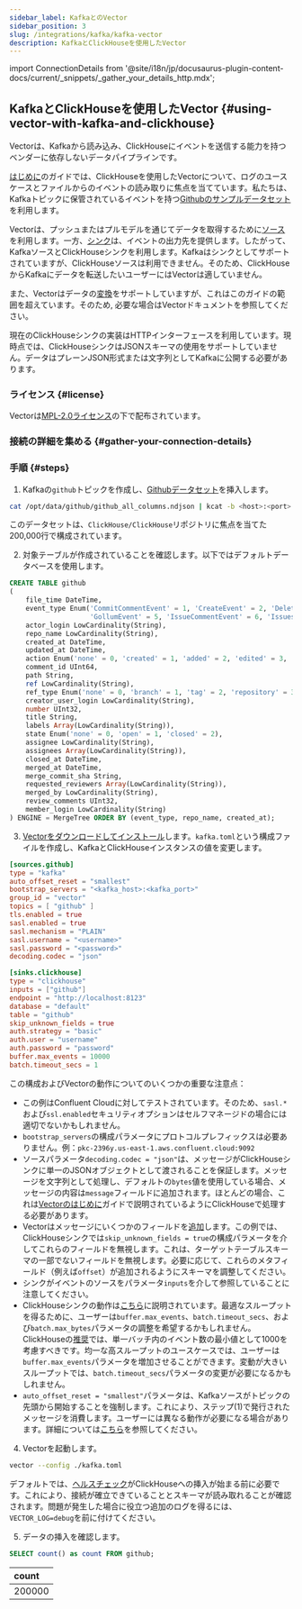 ```yaml
---
sidebar_label: KafkaとのVector
sidebar_position: 3
slug: /integrations/kafka/kafka-vector
description: KafkaとClickHouseを使用したVector
---
```

import ConnectionDetails from '@site/i18n/jp/docusaurus-plugin-content-docs/current/_snippets/_gather_your_details_http.mdx';

## KafkaとClickHouseを使用したVector {#using-vector-with-kafka-and-clickhouse}

Vectorは、Kafkaから読み込み、ClickHouseにイベントを送信する能力を持つベンダーに依存しないデータパイプラインです。

[はじめに](../etl-tools/vector-to-clickhouse.md)のガイドでは、ClickHouseを使用したVectorについて、ログのユースケースとファイルからのイベントの読み取りに焦点を当てています。私たちは、Kafkaトピックに保管されているイベントを持つ[Githubのサンプルデータセット](https://datasets-documentation.s3.eu-west-3.amazonaws.com/kafka/github_all_columns.ndjson)を利用します。

Vectorは、プッシュまたはプルモデルを通じてデータを取得するために[ソース](https://vector.dev/docs/about/concepts/#sources)を利用します。一方、[シンク](https://vector.dev/docs/about/concepts/#sinks)は、イベントの出力先を提供します。したがって、KafkaソースとClickHouseシンクを利用します。Kafkaはシンクとしてサポートされていますが、ClickHouseソースは利用できません。そのため、ClickHouseからKafkaにデータを転送したいユーザーにはVectorは適していません。

また、Vectorはデータの[変換](https://vector.dev/docs/reference/configuration/transforms/)をサポートしていますが、これはこのガイドの範囲を超えています。そのため, 必要な場合はVectorドキュメントを参照してください。

現在のClickHouseシンクの実装はHTTPインターフェースを利用しています。現時点では、ClickHouseシンクはJSONスキーマの使用をサポートしていません。データはプレーンJSON形式または文字列としてKafkaに公開する必要があります。

### ライセンス {#license}
Vectorは[MPL-2.0ライセンス](https://github.com/vectordotdev/vector/blob/master/LICENSE)の下で配布されています。

### 接続の詳細を集める {#gather-your-connection-details}
<ConnectionDetails />

### 手順 {#steps}

1. Kafkaの`github`トピックを作成し、[Githubデータセット](https://datasets-documentation.s3.eu-west-3.amazonaws.com/kafka/github_all_columns.ndjson)を挿入します。

```bash
cat /opt/data/github/github_all_columns.ndjson | kcat -b <host>:<port> -X security.protocol=sasl_ssl -X sasl.mechanisms=PLAIN -X sasl.username=<username> -X sasl.password=<password> -t github
```

このデータセットは、`ClickHouse/ClickHouse`リポジトリに焦点を当てた200,000行で構成されています。

2. 対象テーブルが作成されていることを確認します。以下ではデフォルトデータベースを使用します。

```sql
CREATE TABLE github
(
    file_time DateTime,
    event_type Enum('CommitCommentEvent' = 1, 'CreateEvent' = 2, 'DeleteEvent' = 3, 'ForkEvent' = 4,
                    'GollumEvent' = 5, 'IssueCommentEvent' = 6, 'IssuesEvent' = 7, 'MemberEvent' = 8, 'PublicEvent' = 9, 'PullRequestEvent' = 10, 'PullRequestReviewCommentEvent' = 11, 'PushEvent' = 12, 'ReleaseEvent' = 13, 'SponsorshipEvent' = 14, 'WatchEvent' = 15, 'GistEvent' = 16, 'FollowEvent' = 17, 'DownloadEvent' = 18, 'PullRequestReviewEvent' = 19, 'ForkApplyEvent' = 20, 'Event' = 21, 'TeamAddEvent' = 22),
    actor_login LowCardinality(String),
    repo_name LowCardinality(String),
    created_at DateTime,
    updated_at DateTime,
    action Enum('none' = 0, 'created' = 1, 'added' = 2, 'edited' = 3, 'deleted' = 4, 'opened' = 5, 'closed' = 6, 'reopened' = 7, 'assigned' = 8, 'unassigned' = 9, 'labeled' = 10, 'unlabeled' = 11, 'review_requested' = 12, 'review_request_removed' = 13, 'synchronize' = 14, 'started' = 15, 'published' = 16, 'update' = 17, 'create' = 18, 'fork' = 19, 'merged' = 20),
    comment_id UInt64,
    path String,
    ref LowCardinality(String),
    ref_type Enum('none' = 0, 'branch' = 1, 'tag' = 2, 'repository' = 3, 'unknown' = 4),
    creator_user_login LowCardinality(String),
    number UInt32,
    title String,
    labels Array(LowCardinality(String)),
    state Enum('none' = 0, 'open' = 1, 'closed' = 2),
    assignee LowCardinality(String),
    assignees Array(LowCardinality(String)),
    closed_at DateTime,
    merged_at DateTime,
    merge_commit_sha String,
    requested_reviewers Array(LowCardinality(String)),
    merged_by LowCardinality(String),
    review_comments UInt32,
    member_login LowCardinality(String)
) ENGINE = MergeTree ORDER BY (event_type, repo_name, created_at);
```

3. [Vectorをダウンロードしてインストール](https://vector.dev/docs/setup/quickstart/)します。`kafka.toml`という構成ファイルを作成し、KafkaとClickHouseインスタンスの値を変更します。

```toml
[sources.github]
type = "kafka"
auto_offset_reset = "smallest"
bootstrap_servers = "<kafka_host>:<kafka_port>"
group_id = "vector"
topics = [ "github" ]
tls.enabled = true
sasl.enabled = true
sasl.mechanism = "PLAIN"
sasl.username = "<username>"
sasl.password = "<password>"
decoding.codec = "json"

[sinks.clickhouse]
type = "clickhouse"
inputs = ["github"]
endpoint = "http://localhost:8123"
database = "default"
table = "github"
skip_unknown_fields = true
auth.strategy = "basic"
auth.user = "username"
auth.password = "password"
buffer.max_events = 10000
batch.timeout_secs = 1
```

この構成およびVectorの動作についてのいくつかの重要な注意点：

- この例はConfluent Cloudに対してテストされています。そのため、`sasl.*`および`ssl.enabled`セキュリティオプションはセルフマネージドの場合には適切でないかもしれません。
- `bootstrap_servers`の構成パラメータにプロトコルプレフィックスは必要ありません。例：`pkc-2396y.us-east-1.aws.confluent.cloud:9092`
- ソースパラメータ`decoding.codec = "json"`は、メッセージがClickHouseシンクに単一のJSONオブジェクトとして渡されることを保証します。メッセージを文字列として処理し、デフォルトの`bytes`値を使用している場合、メッセージの内容は`message`フィールドに追加されます。ほとんどの場合、これは[Vectorのはじめに](../etl-tools/vector-to-clickhouse.md#4-parse-the-logs)ガイドで説明されているようにClickHouseで処理する必要があります。
- Vectorはメッセージにいくつかのフィールドを[追加](https://vector.dev/docs/reference/configuration/sources/kafka/#output-data)します。この例では、ClickHouseシンクでは`skip_unknown_fields = true`の構成パラメータを介してこれらのフィールドを無視します。これは、ターゲットテーブルスキーマの一部でないフィールドを無視します。必要に応じて、これらのメタフィールド（例えば`offset`）が追加されるようにスキーマを調整してください。
- シンクがイベントのソースをパラメータ`inputs`を介して参照していることに注意してください。
- ClickHouseシンクの動作は[こちら](https://vector.dev/docs/reference/configuration/sinks/clickhouse/#buffers-and-batches)に説明されています。最適なスループットを得るために、ユーザーは`buffer.max_events`、`batch.timeout_secs`、および`batch.max_bytes`パラメータの調整を希望するかもしれません。ClickHouseの[推奨](https://sql-reference/statements/insert-into#performance-considerations)では、単一バッチ内のイベント数の最小値として1000を考慮すべきです。均一な高スループットのユースケースでは、ユーザーは`buffer.max_events`パラメータを増加させることができます。変動が大きいスループットでは、`batch.timeout_secs`パラメータの変更が必要になるかもしれません。
- `auto_offset_reset = "smallest"`パラメータは、Kafkaソースがトピックの先頭から開始することを強制します。これにより、ステップ(1)で発行されたメッセージを消費します。ユーザーには異なる動作が必要になる場合があります。詳細については[こちら](https://vector.dev/docs/reference/configuration/sources/kafka/#auto_offset_reset)を参照してください。

4. Vectorを起動します。

```bash
vector --config ./kafka.toml
```

デフォルトでは、[ヘルスチェック](https://vector.dev/docs/reference/configuration/sinks/clickhouse/#healthcheck)がClickHouseへの挿入が始まる前に必要です。これにより、接続が確立できていることとスキーマが読み取れることが確認されます。問題が発生した場合に役立つ追加のログを得るには、`VECTOR_LOG=debug`を前に付けてください。

5. データの挿入を確認します。

```sql
SELECT count() as count FROM github;
```

| count |
| :--- |
| 200000 |
